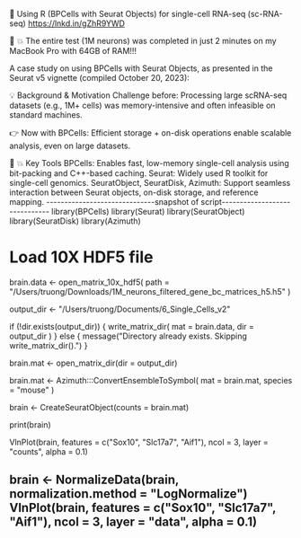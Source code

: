 👏 Using R (BPCells with Seurat Objects) for single-cell RNA-seq (sc-RNA-seq)
https://lnkd.in/gZhR9YWD

💯 💥 The entire test (1M neurons) was completed in just 2 minutes on my MacBook Pro with 64GB of RAM!!!

A case study on using BPCells with Seurat Objects, as presented in the Seurat v5 vignette (compiled October 20, 2023):

💡 Background & Motivation
Challenge before: Processing large scRNA-seq datasets (e.g., 1M+ cells) was memory-intensive and often infeasible on standard machines.

👉 Now with BPCells: Efficient storage + on-disk operations enable scalable analysis, even on large datasets.

🤜 💥 Key Tools
BPCells: Enables fast, low-memory single-cell analysis using bit-packing and C++-based caching.
Seurat: Widely used R toolkit for single-cell genomics.
SeuratObject, SeuratDisk, Azimuth: Support seamless interaction between Seurat objects, on-disk storage, and reference mapping.
------------------------------snapshot of script------------------------------
library(BPCells)
library(Seurat)
library(SeuratObject)
library(SeuratDisk)
library(Azimuth)

# Load 10X HDF5 file
brain.data <- open_matrix_10x_hdf5(
 path = "/Users/truong/Downloads/1M_neurons_filtered_gene_bc_matrices_h5.h5"
)

output_dir <- "/Users/truong/Documents/6_Single_Cells_v2"

if (!dir.exists(output_dir)) {
 write_matrix_dir(
 mat = brain.data,
 dir = output_dir
 )
} else {
 message("Directory already exists. Skipping write_matrix_dir().")
}

brain.mat <- open_matrix_dir(dir = output_dir)

brain.mat <- Azimuth:::ConvertEnsembleToSymbol(
 mat = brain.mat,
 species = "mouse"
)

brain <- CreateSeuratObject(counts = brain.mat)

print(brain)

VlnPlot(brain, features = c("Sox10", "Slc17a7", "Aif1"), ncol = 3, layer = "counts", alpha = 0.1)

brain <- NormalizeData(brain, normalization.method = "LogNormalize")
VlnPlot(brain, features = c("Sox10", "Slc17a7", "Aif1"), ncol = 3, layer = "data", alpha = 0.1)
-------------------------------------------------------------------------------
